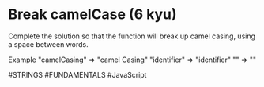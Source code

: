 # Break camelCase (6 kyu)

Complete the solution so that the function will break up camel casing, using a space between words.

Example
  "camelCasing"  =>  "camel Casing"
  "identifier"   =>  "identifier"
  ""             =>  ""
  
#STRINGS #FUNDAMENTALS #JavaScript